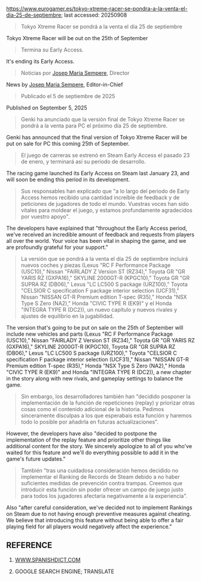 https://www.eurogamer.es/tokyo-xtreme-racer-se-pondra-a-la-venta-el-dia-25-de-septiembre; last accessed: 20250908

> Tokyo Xtreme Racer se pondrá a la venta el día 25 de septiembre

Tokyo Xtreme Racer will be out on the 25th of September

> Termina su Early Access.

It's ending its Early Access.

> Noticias por [Josep Maria Sempere](https://www.eurogamer.es/authors/josep-maria-sempere), Director

News by [Josep Maria Sempere](https://www.eurogamer.es/authors/josep-maria-sempere), Editor-in-Chief

> Publicado el 5 de septiembre de 2025

Published on September 5, 2025

> Genki ha anunciado que la versión final de Tokyo Xtreme Racer se pondrá a la venta para PC el próximo día 25 de septiembre.

Genki has announced that the final version of Tokyo Xtreme Racer will be put on sale for PC this coming 25th of September.

> El juego de carreras se estrenó en Steam Early Access el pasado 23 de enero, y terminará así su periodo de desarrollo.

The racing game launched its Early Access on Steam last January 23, and will soon be ending this period in its development.

> Sus responsables han explicado que "a lo largo del periodo de Early Access hemos recibido una cantidad increíble de feedback y de peticiones de jugadores de todo el mundo. Vuestras voces han sido vitales para moldear el juego, y estamos profundamente agradecidos por vuestro apoyo".

The developers have explained that "throughout the Early Access period, we've received an incredible amount of feedback and requests from players all over the world. Your voice has been vital in shaping the game, and we are profoundly grateful for your support."

> La versión que se pondrá a la venta el día 25 de septiembre incluirá nuevos coches y piezas (Lexus "RC F Performance Package (USC10)," Nissan "FAIRLADY Z Version ST (RZ34)," Toyota GR "GR YARIS RZ (GXPA16)," SKYLINE 2000GT-R (KPGC10)," Toyota GR "GR SUPRA RZ (DB06)," Lexus "LC LC500 S package (URZ100)," Toyota "CELSIOR C specification F package interior selection (UCF31)," Nissan "NISSAN GT-R Premium edition T-spec (R35)," Honda "NSX Type S Zero (NA2)," Honda "CIVIC TYPE R (EK9)" y el Honda "INTEGRA TYPE R (DC2)), un nuevo capítulo y nuevos rivales y ajustes de equilibrio en la jugabilidad.

The version that's going to be put on sale on the 25th of September will include new vehicles and parts (Lexus "RC F Performance Package (USC10)," Nissan "FAIRLADY Z Version ST (RZ34)," Toyota GR "GR YARIS RZ (GXPA16)," SKYLINE 2000GT-R (KPGC10), Toyota GR "GR SUPRA RZ (DB06)," Lexus "LC LC500 S package (URZ100)," Toyota "CELSIOR C specification F package interior selection (UCF31)," Nissan "NISSAN GT-R Premium edition T-spec (R35)," Honda "NSX Type S Zero (NA2)," Honda "CIVIC TYPE R (EK9)" and Honda "INTEGRA TYPE R (DC2)), a new chapter in the story along with new rivals, and gameplay settings to balance the game.

> Sin embargo, los desarrolladores también han "decidido posponer la implementación de la función de repeticiones (replay) y priorizar otras cosas como el contenido adicional de la historia. Pedimos sinceramente disculpas a los que esperabais esta función y haremos todo lo posible por añadirla en futuras actualizaciones".

However, the developers have also "decided to postpone the implementation of the replay feature and prioritize other things like additional content for the story. We sincerely apologize to all of you who've waited for this feature and we'll do everything possible to add it in the game's future updates."

> También "tras una cuidadosa consideración hemos decidido no implementar el Ranking de Records de Steam debido a no haber suficientes medidas de prevención contra trampas. Creemos que introducir esta función sin poder ofrecer un campo de juego justo para todos los jugadores afectaría negativamente a la experiencia". 

Also "after careful consideration, we've decided not to implement Rankings on Steam due to not having enough preventive measures against cheating. We believe that introducing this feature without being able to offer a fair playing field for all players would negatively affect the experience."

## REFERENCE

1) [WWW.SPANISHDICT.COM](https://www.spanishdict.com)

2) GOOGLE SEARCH ENGINE; TRANSLATE